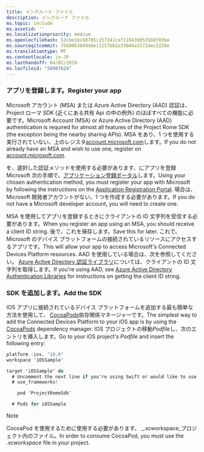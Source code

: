 ```yaml
---
title: インクルード ファイル
description: インクルード ファイル
ms.topic: include
ms.assetid: ''
ms.localizationpriority: medium
ms.openlocfilehash: 53cbe2ec68785c257341caf110439d535b8f83be
ms.sourcegitcommit: 75680b384946e11257bb2a33044a3172dec5220e
ms.translationtype: MT
ms.contentlocale: ja-JP
ms.lasthandoff: 04/02/2019
ms.locfileid: "58907624"
---
```

### <a name="register-your-app"></a><span data-ttu-id="5002a-103">アプリを登録します。</span><span class="sxs-lookup"><span data-stu-id="5002a-103">Register your app</span></span>

<span data-ttu-id="5002a-104">Microsoft アカウント (MSA) または Azure Active Directory (AAD) 認証は、Project ローマ SDK (近くにある共有 Api の中の例外) のほぼすべての機能に必要です。</span><span class="sxs-lookup"><span data-stu-id="5002a-104">Microsoft Account (MSA) or Azure Active Directory (AAD) authentication is required for almost all features of the Project Rome SDK (the exception being the nearby sharing APIs).</span></span> <span data-ttu-id="5002a-105">MSA をあり、1 つを使用する実行されていない、上のレジスタ[account.microsoft.com](https://account.microsoft.com/account)します。</span><span class="sxs-lookup"><span data-stu-id="5002a-105">If you do not already have an MSA and wish to use one, register on [account.microsoft.com](https://account.microsoft.com/account).</span></span>

<span data-ttu-id="5002a-106">を、選択した認証メソッドを使用する必要があります、にアプリを登録 Microsoft 次の手順で、[アプリケーション登録ポータル](https://apps.dev.microsoft.com/)します。</span><span class="sxs-lookup"><span data-stu-id="5002a-106">Using your chosen authentication method, you must register your app with Microsoft by following the instructions on the [Application Registration Portal](https://apps.dev.microsoft.com/).</span></span> <span data-ttu-id="5002a-107">場合は、Microsoft 開発者アカウントがない、1 つを作成する必要があります。</span><span class="sxs-lookup"><span data-stu-id="5002a-107">If you do not have a Microsoft developer account, you will need to create one.</span></span>

<span data-ttu-id="5002a-108">MSA を使用してアプリを登録するときにクライアントの ID 文字列を受信する必要があります。</span><span class="sxs-lookup"><span data-stu-id="5002a-108">When you register an app using an MSA, you should receive a client ID string.</span></span> <span data-ttu-id="5002a-109">後で、これを保存します。</span><span class="sxs-lookup"><span data-stu-id="5002a-109">Save this for later.</span></span> <span data-ttu-id="5002a-110">これで、Microsoft のデバイス プラットフォームの接続されているリソースにアクセスするアプリです。</span><span class="sxs-lookup"><span data-stu-id="5002a-110">This will allow your app to access Microsoft's Connected Devices Platform resources.</span></span> <span data-ttu-id="5002a-111">AAD を使用している場合は、次を参照してください。 [Azure Active Directory 認証ライブラリ](https://docs.microsoft.com/azure/active-directory/develop/active-directory-authentication-libraries)については、クライアントの ID 文字列を取得します。</span><span class="sxs-lookup"><span data-stu-id="5002a-111">If you're using AAD, see [Azure Active Directory Authentication Libraries](https://docs.microsoft.com/azure/active-directory/develop/active-directory-authentication-libraries) for instructions on getting the client ID string.</span></span>

### <a name="add-the-sdk"></a><span data-ttu-id="5002a-112">SDK を追加します。</span><span class="sxs-lookup"><span data-stu-id="5002a-112">Add the SDK</span></span>

<span data-ttu-id="5002a-113">IOS アプリに接続されているデバイス プラットフォームを追加する最も簡単な方法を使用して、 [CocoaPods](https://cocoapods.org/)依存関係マネージャーです。</span><span class="sxs-lookup"><span data-stu-id="5002a-113">The simplest way to add the Connected Devices Platform to your iOS app is by using the [CocoaPods](https://cocoapods.org/) dependency manager.</span></span> <span data-ttu-id="5002a-114">IOS プロジェクトの移動*Podfile*し、次のエントリを挿入します。</span><span class="sxs-lookup"><span data-stu-id="5002a-114">Go to your iOS project's *Podfile* and insert the following entry:</span></span>

```ObjectiveC
platform :ios, "10.0"
workspace 'iOSSample'

target 'iOSSample' do
  # Uncomment the next line if you're using Swift or would like to use dynamic frameworks
  # use_frameworks!

    pod 'ProjectRomeSdk'

  # Pods for iOSSample
```

> [!NOTE]
> <span data-ttu-id="5002a-115">CocoaPod を使用するために使用する必要があります、 _.xcworkspace_プロジェクト内のファイル。</span><span class="sxs-lookup"><span data-stu-id="5002a-115">In order to consume CocoaPod, you must use the _.xcworkspace_ file in your project.</span></span>
